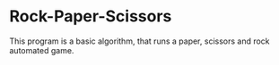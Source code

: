 # Rock-Paper-Scissors
This program is a basic algorithm, that runs a paper, scissors and rock automated game.
